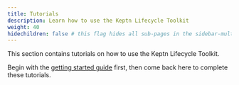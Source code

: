 ```yaml
---
title: Tutorials
description: Learn how to use the Keptn Lifecycle Toolkit
weight: 40
hidechildren: false # this flag hides all sub-pages in the sidebar-multicard.html
---
```


This section contains tutorials on how to use the Keptn Lifecycle Toolkit.

Begin with the [getting started guide](../getting-started/) first, then come back here to complete these tutorials.
